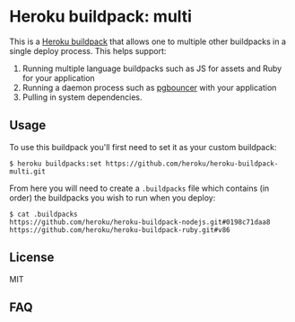 # Heroku buildpack: multi

This is a [Heroku buildpack](http://devcenter.heroku.com/articles/buildpacks) that
allows one to multiple other buildpacks in a single deploy process. This helps support:

1. Running multiple language buildpacks such as JS for assets and Ruby for your application
2. Running a daemon process such as [pgbouncer](https://github.com/heroku/heroku-buildpack-pgbouncer) with your application
3. Pulling in system dependencies.

## Usage

To use this buildpack you'll first need to set it as your custom buildpack:

    $ heroku buildpacks:set https://github.com/heroku/heroku-buildpack-multi.git

From here you will need to create a `.buildpacks` file which contains (in order) the buildpacks you wish to run when you deploy:

    $ cat .buildpacks
    https://github.com/heroku/heroku-buildpack-nodejs.git#0198c71daa8
    https://github.com/heroku/heroku-buildpack-ruby.git#v86

## License

MIT

## FAQ

